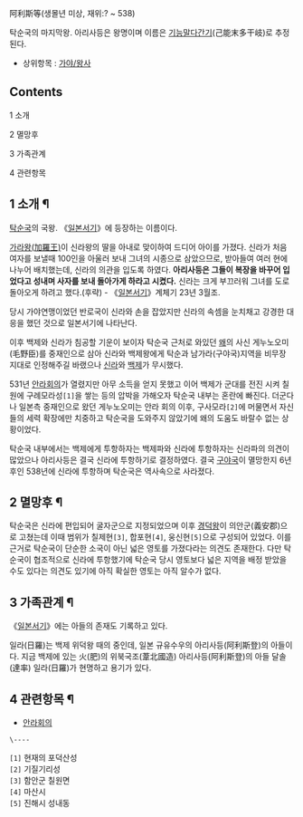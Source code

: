 阿利斯等(생몰년 미상, 재위:? ~ 538)  

탁순국의 마지막왕. 아리사등은 왕명이며 이름은 [기능말다간기](%EA%B8%B0%EB%8A%A5%EB%A7%90%EB%8B%A4%EA%B0%84%EA%B8%B0.md)(己能末多干岐)로 추정된다.

  * 상위항목 : [가야/왕사](%EA%B0%80%EC%95%BC/%EC%99%95%EC%82%AC.md)  

## Contents

    

1 소개

2 멸망후

3 가족관계

4 관련항목

## 1 소개 ¶

[탁순국](%EA%B0%80%EC%95%BC.md)의 국왕.
《[일본서기](%EC%9D%BC%EB%B3%B8%EC%84%9C%EA%B8%B0.md)》에 등장하는 이름이다.

  

[가라왕(加羅王)](%EC%9D%B4%EB%87%8C%EC%99%95.md)이 신라왕의 딸을 아내로 맞이하여 드디어 아이를 가졌다.
신라가 처음 여자를 보낼때 100인을 아울러 보내 그녀의 시종으로 삼았으므로, 받아들여 여러 현에 나누어 배치했는데, 신라의 의관을 입도록
하였다. **아리사등은 그들이 복장을 바꾸어 입었다고 성내며 사자를 보내 돌아가게 하라고 시켰다.** 신라는 크게 부끄러워 그녀를 도로
돌아오게 하려고 했다.(후략) - 《[일본서기](%EC%9D%BC%EB%B3%B8%EC%84%9C%EA%B8%B0.md)》계체기 23년
3월조.  

당시 가야연맹이었던 반로국이 신라와 손을 잡았지만 신라의 속셈을 눈치채고 강경한 대응을 했던 것으로 일본서기에 나타난다.

  

이후 백제와 신라가 침공할 기운이 보이자 탁순국 근처로 와있던 [왜](%EC%99%9C.md)의 사신 게누노오미(毛野臣)를 중재인으로
삼아 신라와 백제왕에게 탁순과 남가라(구야국)지역을 비무장 지대로 인정해주길 바랬으나
[신라](%EC%8B%A0%EB%9D%BC.md)와 [백제](%EB%B0%B1%EC%A0%9C.md)가 무시했다.

  

531년 [안라회의](%EC%95%88%EB%9D%BC%ED%9A%8C%EC%9D%98.md)가 열렸지만 아무 소득을 얻지 못했고 이어
백제가 군대를 전진 시켜 칠원에 구례모라성`[1]`을 쌓는 등의 압박을 가해오자 탁순국 내부는 혼란에 빠진다. 더군다나 일본측 중재인으로
왔던 게누노오미는 안라 회의 이후, 구사모라`[2]`에 머물면서 자신들의 세력 확장에만 치중하고 탁순국을 도와주지 않았기에 왜의 도움도
바랄수 없는 상황이었다.

  

탁순국 내부에서는 백제에게 투항하자는 백제파와 신라에 투항하자는 신라파의 의견이 많았으나 아리사등은 결국 신라에 투항하기로 결정하였다. 결국
[구야국](%EA%B5%AC%EC%95%BC%EA%B5%AD.md)이 멸망한지 6년후인 538년에 신라에 투항하며 탁순국은 역사속으로
사라졌다.

## 2 멸망후 ¶

탁순국은 신라에 편입되어 굴자군으로 지정되었으며 이후 [경덕왕](%EA%B2%BD%EB%8D%95%EC%99%95.md)이
의안군(義安郡)으로 고쳤는데 이때 범위가 칠제현`[3]`, 합포현`[4]`, 웅신현`[5]`으로 구성되어 있었다. 이를 근거로 탁순국이
단순한 소국이 아닌 넓은 영토를 가졌다라는 의견도 존재한다. 다만 탁순국이 협조적으로 신라에 투항했기에 탁순국 당시 영토보다 넓은 지역을
배정 받았을 수도 있다는 의견도 있기에 아직 확실한 영토는 아직 알수가 없다.

## 3 가족관계 ¶

《[일본서기](%EC%9D%BC%EB%B3%B8%EC%84%9C%EA%B8%B0.md)》에는 아들의 존재도 기록하고 있다.  

일라(日羅)는 백제 위덕왕 때의 중인데, 일본 규유수우의 아리사등(阿利斯登)의 아들이다. 지금 백제에 있는 火(肥)의 위북국조(葦北國造)
아리사등(阿利斯登)의 아들 달솔(達率) 일라(日羅)가 현명하고 용기가 있다.  

## 4 관련항목 ¶

  * [안라회의](%EC%95%88%EB%9D%BC%ED%9A%8C%EC%9D%98.md)

`\----`

`[1]` 현재의 포덕산성  
`[2]` 기질기리성  
`[3]` 함안군 칠원면  
`[4]` 마산시  
`[5]` 진해시 성내동

